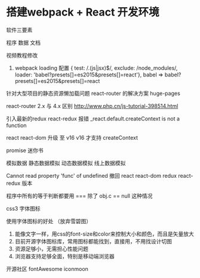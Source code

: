 # 搭建webpack + React 开发环境


软件三要素

程序
数据
文档


视频教程修改
1. webpack loading 配置
{ test: /\.(js|jsx)$/, exclude: /node_modules/, loader: 'babel?presets[]=es2015&presets[]=react'},
babel => babel?presets[]=es2015&presets[]=react


针对大型项目的静态资源懒加载问题
react-router 的解决方案 huge-pages


react-router 2.x 与 4.x 区别
http://www.php.cn/js-tutorial-398514.html

引入最新的redux react-redux
报错 _react.default.createContext is not a function

react react-dom 升级 至 v16
v16 才支持 createContext

promise 迷你书

模拟数据
静态数据模拟
动态数据模拟
线上数据模拟

Cannot read property 'func' of undefined
撤回 react react-dom redux react-redux 版本



程序中所有的等于判断都要用 ===
除了 obj.c == null 这种情况


css3 字体图标

使用字体图标的好处 （放弃雪碧图）

1. 能像文字一样，用css的font-size和color来控制大小和颜色，而且是矢量放大
2. 目前开源字体图标库，常用图标都能找到，直接用，不用找设计切图
3. 资源足够小，无需担心性能问题
4. 浏览器支持足够全面，特别是移动端浏览器

开源社区 fontAwesome
iconmoon
